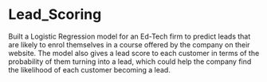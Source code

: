 # Lead_Scoring
Built a Logistic Regression model for an Ed-Tech firm to predict leads that are likely to enrol themselves in a course offered by the company on their website. The model also gives a lead score to each customer in terms of the probability of them turning into a lead, which could help the company find the likelihood of each customer becoming a lead.
